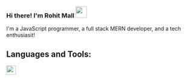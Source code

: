 ### Hi there! I'm Rohit Mall  <img src= "https://media.tenor.com/SNL9_xhZl9oAAAAi/waving-hand-joypixels.gif" width="30" height="30" />
I'm a JavaScript programmer, a full stack MERN developer, and a tech enthusiasit!
<!--
**rohitmll/rohitmll** is a ✨ _special_ ✨ repository because its `README.md` (this file) appears on your GitHub profile.

Here are some ideas to get you started:

- 🔭 I’m currently working on ...
- 🌱 I’m currently learning ...
- 👯 I’m looking to collaborate on ...
- 🤔 I’m looking for help with ...
- 💬 Ask me about ...
- 📫 How to reach me: ...
- 😄 Pronouns: ...
- ⚡ Fun fact: ...
-->
## Languages and Tools:
<img src="https://www.google.com/imgres?imgurl=https%3A%2F%2Fupload.wikimedia.org%2Fwikipedia%2Fcommons%2F6%2F6a%2FJavaScript-logo.png&tbnid=hDOuE3Uh0EiOSM&vet=12ahUKEwiR6-bZ3P-CAxVqSWwGHWpMDaoQMygAegQIARBt..i&imgrefurl=https%3A%2F%2Fen.wikipedia.org%2Fwiki%2FFile%3AJavaScript-logo.png&docid=7i4MEsqHBE4t9M&w=1052&h=1052&q=js%20logo%20png&ved=2ahUKEwiR6-bZ3P-CAxVqSWwGHWpMDaoQMygAegQIARBt" width="25" >
